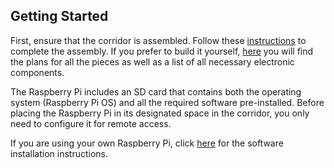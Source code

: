 ## Getting Started

First, ensure that the corridor is assembled. Follow these [instructions][INSTRUCTIONS] to complete the assembly. If you prefer to build it yourself, [here][PLANS] you will find the plans for all the pieces as well as a list of all necessary electronic components.

The Raspberry Pi includes an SD card that contains both the operating system (Raspberry Pi OS) and all the required software pre-installed. Before placing the Raspberry Pi in its designated space in the corridor, you only need to configure it for remote access.

If you are using your own Raspberry Pi, click [here][SOFTWARE] for the software installation instructions.


[INSTRUCTIONS]: /how_to_build/assembly_instructions.md
[PLANS]: /how_to_build/list_of_parts.md
[SOFTWARE]: /how_to_build/software_installation.md

<br>

